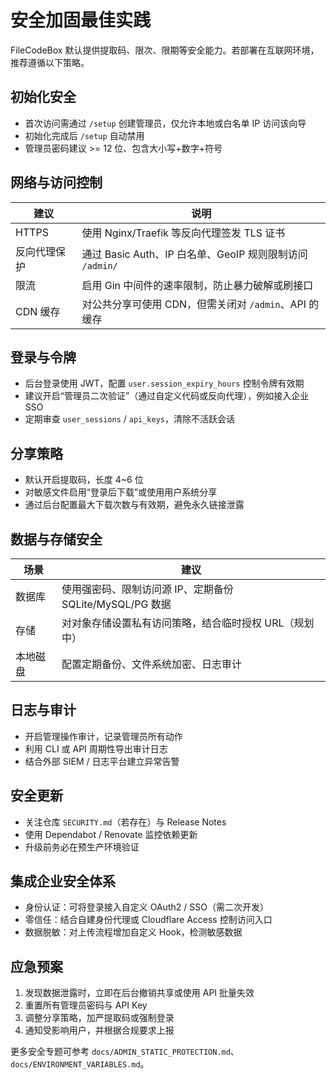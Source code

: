 # 安全加固最佳实践

FileCodeBox 默认提供提取码、限次、限期等安全能力。若部署在互联网环境，推荐遵循以下策略。

## 初始化安全

- 首次访问需通过 `/setup` 创建管理员，仅允许本地或白名单 IP 访问该向导
- 初始化完成后 `/setup` 自动禁用
- 管理员密码建议 >= 12 位、包含大小写+数字+符号

## 网络与访问控制

| 建议 | 说明 |
| --- | --- |
| HTTPS | 使用 Nginx/Traefik 等反向代理签发 TLS 证书 |
| 反向代理保护 | 通过 Basic Auth、IP 白名单、GeoIP 规则限制访问 `/admin/` |
| 限流 | 启用 Gin 中间件的速率限制，防止暴力破解或刷接口 |
| CDN 缓存 | 对公共分享可使用 CDN，但需关闭对 `/admin`、API 的缓存 |

## 登录与令牌

- 后台登录使用 JWT，配置 `user.session_expiry_hours` 控制令牌有效期
- 建议开启“管理员二次验证”（通过自定义代码或反向代理），例如接入企业 SSO
- 定期审查 `user_sessions` / `api_keys`，清除不活跃会话

## 分享策略

- 默认开启提取码，长度 4~6 位
- 对敏感文件启用“登录后下载”或使用用户系统分享
- 通过后台配置最大下载次数与有效期，避免永久链接泄露

## 数据与存储安全

| 场景 | 建议 |
| --- | --- |
| 数据库 | 使用强密码、限制访问源 IP、定期备份 SQLite/MySQL/PG 数据 |
| 存储 | 对对象存储设置私有访问策略，结合临时授权 URL（规划中）|
| 本地磁盘 | 配置定期备份、文件系统加密、日志审计 |

## 日志与审计

- 开启管理操作审计，记录管理员所有动作
- 利用 CLI 或 API 周期性导出审计日志
- 结合外部 SIEM / 日志平台建立异常告警

## 安全更新

- 关注仓库 `SECURITY.md`（若存在）与 Release Notes
- 使用 Dependabot / Renovate 监控依赖更新
- 升级前务必在预生产环境验证

## 集成企业安全体系

- 身份认证：可将登录接入自定义 OAuth2 / SSO（需二次开发）
- 零信任：结合自建身份代理或 Cloudflare Access 控制访问入口
- 数据脱敏：对上传流程增加自定义 Hook，检测敏感数据

## 应急预案

1. 发现数据泄露时，立即在后台撤销共享或使用 API 批量失效
2. 重置所有管理员密码与 API Key
3. 调整分享策略，加严提取码或强制登录
4. 通知受影响用户，并根据合规要求上报

更多安全专题可参考 `docs/ADMIN_STATIC_PROTECTION.md`、`docs/ENVIRONMENT_VARIABLES.md`。
